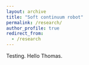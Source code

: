 ```yaml
---
layout: archive
title: "Soft continuum robot"
permalink: /research/
author_profile: true
redirect_from:
  - /research
---
```


Testing. Hello Thomas.

<!-- <p class="full-width">
<iframe width="480" height="270" src="https://www.youtube-nocookie.com/embed/_yy3LjOx5cc?start=1" frameborder="0" allow="accelerometer; autoplay; encrypted-media; gyroscope; picture-in-picture" allowfullscreen></iframe>
</p>

